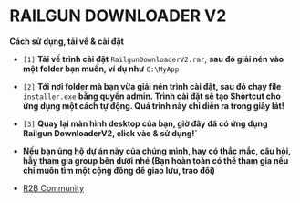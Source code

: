 # RAILGUN DOWNLOADER V2

**Cách sử dụng, tải về & cài đặt**

* `[1]` **Tải về trình cài đặt** `RailgunDownloaderV2.rar`, **sau đó giải nén vào một folder bạn muốn, ví dụ như** `C:\MyApp`

* `[2]` **Tới nơi folder mà bạn vừa giải nén trình cài đặt, sau đó chạy file** `installer.exe` **bằng quyền admin. Trình cài đặt sẽ tạo Shortcut cho ứng dụng một cách tự động. Quá trình này chỉ diễn ra trong giây lát!**

* `[3]` **Quay lại màn hình desktop của bạn, giờ đây đã có ứng dụng Railgun DownloaderV2, click vào & sử dụng!`**

* **Nếu bạn ủng hộ dự án này của chúng mình, hay có thắc mắc, câu hỏi, hẫy tham gia group bên dưới nhé (Bạn hoàn toàn có thể tham gia nếu chỉ muốn tìm một cộng đồng để giao lưu, trao đổi)**
* [R2B Community](https://www.facebook.com/groups/r2b.cm)
